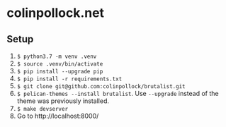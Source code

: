 colinpollock.net
================

## Setup ##
1. `$ python3.7 -m venv .venv`
2. `$ source .venv/bin/activate`
3. `$ pip install --upgrade pip`
4. `$ pip install -r requirements.txt`
5. `$ git clone git@github.com:colinpollock/brutalist.git`
6. `$ pelican-themes --install brutalist`. Use `--upgrade` instead of the theme was previously installed.
7. `$ make devserver`
8. Go to http://localhost:8000/
